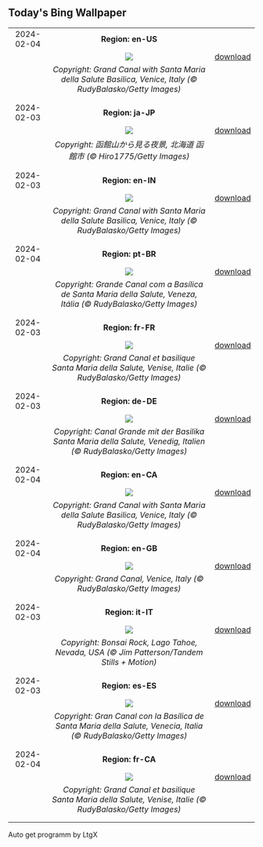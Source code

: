 ## Today's Bing Wallpaper
|      |      |      |
| :----: | :----: | :----: |
|2024-02-04|**Region: en-US**||
||![](https://www.bing.com/th?id=OHR.VeniceCarnival_EN-US7857642609_UHD.jpg&pid=hp&w=1152&h=648&rs=1&c=4)| [download](https://www.bing.com/th?id=OHR.VeniceCarnival_EN-US7857642609_UHD.jpg)|
||*Copyright: Grand Canal with Santa Maria della Salute Basilica, Venice, Italy (© RudyBalasko/Getty Images)*
||
|||
|2024-02-03|**Region: ja-JP**||
||![](https://www.bing.com/th?id=OHR.Hakodate2024_JA-JP0227242180_UHD.jpg&pid=hp&w=1152&h=648&rs=1&c=4)| [download](https://www.bing.com/th?id=OHR.Hakodate2024_JA-JP0227242180_UHD.jpg)|
||*Copyright: 函館山から見る夜景, 北海道 函館市 (© Hiro1775/Getty Images)*
||
|||
|2024-02-03|**Region: en-IN**||
||![](https://www.bing.com/th?id=OHR.VeniceCarnival_EN-IN3995000071_UHD.jpg&pid=hp&w=1152&h=648&rs=1&c=4)| [download](https://www.bing.com/th?id=OHR.VeniceCarnival_EN-IN3995000071_UHD.jpg)|
||*Copyright: Grand Canal with Santa Maria della Salute Basilica, Venice, Italy (© RudyBalasko/Getty Images)*
||
|||
|2024-02-04|**Region: pt-BR**||
||![](https://www.bing.com/th?id=OHR.VeniceCarnival_PT-BR2721773267_UHD.jpg&pid=hp&w=1152&h=648&rs=1&c=4)| [download](https://www.bing.com/th?id=OHR.VeniceCarnival_PT-BR2721773267_UHD.jpg)|
||*Copyright: Grande Canal com a Basílica de Santa Maria della Salute, Veneza, Itália (© RudyBalasko/Getty Images)*
||
|||
|2024-02-03|**Region: fr-FR**||
||![](https://www.bing.com/th?id=OHR.VeniceCarnival_FR-FR7084522294_UHD.jpg&pid=hp&w=1152&h=648&rs=1&c=4)| [download](https://www.bing.com/th?id=OHR.VeniceCarnival_FR-FR7084522294_UHD.jpg)|
||*Copyright: Grand Canal et basilique Santa Maria della Salute, Venise, Italie (© RudyBalasko/Getty Images)*
||
|||
|2024-02-03|**Region: de-DE**||
||![](https://www.bing.com/th?id=OHR.VeniceCarnival_DE-DE9873730280_UHD.jpg&pid=hp&w=1152&h=648&rs=1&c=4)| [download](https://www.bing.com/th?id=OHR.VeniceCarnival_DE-DE9873730280_UHD.jpg)|
||*Copyright: Canal Grande mit der Basilika Santa Maria della Salute, Venedig, Italien (© RudyBalasko/Getty Images)*
||
|||
|2024-02-04|**Region: en-CA**||
||![](https://www.bing.com/th?id=OHR.VeniceCarnival_EN-CA6952595952_UHD.jpg&pid=hp&w=1152&h=648&rs=1&c=4)| [download](https://www.bing.com/th?id=OHR.VeniceCarnival_EN-CA6952595952_UHD.jpg)|
||*Copyright: Grand Canal with Santa Maria della Salute Basilica, Venice, Italy (© RudyBalasko/Getty Images)*
||
|||
|2024-02-04|**Region: en-GB**||
||![](https://www.bing.com/th?id=OHR.VeniceCarnival_EN-GB9928247347_UHD.jpg&pid=hp&w=1152&h=648&rs=1&c=4)| [download](https://www.bing.com/th?id=OHR.VeniceCarnival_EN-GB9928247347_UHD.jpg)|
||*Copyright: Grand Canal, Venice, Italy (© RudyBalasko/Getty Images)*
||
|||
|2024-02-03|**Region: it-IT**||
||![](https://www.bing.com/th?id=OHR.LakeTahoeRock_IT-IT1070329112_UHD.jpg&pid=hp&w=1152&h=648&rs=1&c=4)| [download](https://www.bing.com/th?id=OHR.LakeTahoeRock_IT-IT1070329112_UHD.jpg)|
||*Copyright: Bonsai Rock, Lago Tahoe, Nevada, USA (© Jim Patterson/Tandem Stills + Motion)*
||
|||
|2024-02-03|**Region: es-ES**||
||![](https://www.bing.com/th?id=OHR.VeniceCarnival_ES-ES7097735024_UHD.jpg&pid=hp&w=1152&h=648&rs=1&c=4)| [download](https://www.bing.com/th?id=OHR.VeniceCarnival_ES-ES7097735024_UHD.jpg)|
||*Copyright: Gran Canal con la Basílica de Santa Maria della Salute, Venecia, Italia (© RudyBalasko/Getty Images)*
||
|||
|2024-02-04|**Region: fr-CA**||
||![](https://www.bing.com/th?id=OHR.VeniceCarnival_FR-CA0730943372_UHD.jpg&pid=hp&w=1152&h=648&rs=1&c=4)| [download](https://www.bing.com/th?id=OHR.VeniceCarnival_FR-CA0730943372_UHD.jpg)|
||*Copyright: Grand Canal et basilique Santa Maria della Salute, Venise, Italie (© RudyBalasko/Getty Images)*
||
|||

Auto get programm by LtgX
